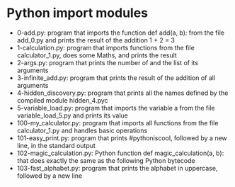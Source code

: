 # Python import modules

- 0-add.py: program that imports the function def add(a, b): from the file add_0.py and prints the result of the addition 1 + 2 = 3
- 1-calculation.py: program that imports functions from the file calculator_1.py, does some Maths, and prints the result
- 2-args.py: program that prints the number of and the list of its arguments
- 3-infinite_add.py: program that prints the result of the addition of all arguments
- 4-hidden_discovery.py: program that prints all the names defined by the compiled module hidden_4.pyc
- 5-variable_load.py: program that imports the variable a from the file variable_load_5.py and prints its value
- 100-my_calculator.py: program that imports all functions from the file calculator_1.py and handles basic operations
- 101-easy_print.py: program that prints #pythoniscool, followed by a new line, in the standard output
- 102-magic_calculation.py: Python function def magic_calculation(a, b): that does exactly the same as the following Python bytecode
- 103-fast_alphabet.py: program that prints the alphabet in uppercase, followed by a new line
